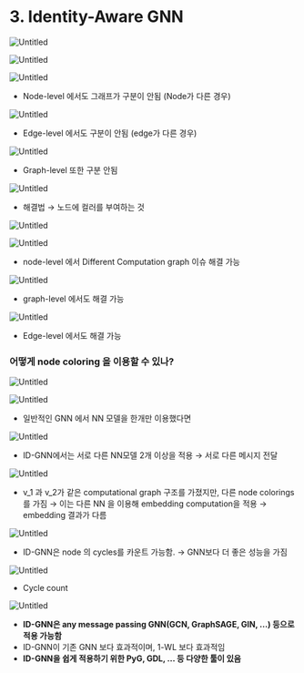 # 3. Identity-Aware GNN

![Untitled](3%20Identity-Aware%20GNN%20951cc13f48c049eebc41450c39f945a5/Untitled.png)

![Untitled](3%20Identity-Aware%20GNN%20951cc13f48c049eebc41450c39f945a5/Untitled%201.png)

![Untitled](3%20Identity-Aware%20GNN%20951cc13f48c049eebc41450c39f945a5/Untitled%202.png)

- Node-level 에서도 그래프가 구분이 안됨 (Node가 다른 경우)

![Untitled](3%20Identity-Aware%20GNN%20951cc13f48c049eebc41450c39f945a5/Untitled%203.png)

- Edge-level 에서도 구분이 안됨 (edge가 다른 경우)

![Untitled](3%20Identity-Aware%20GNN%20951cc13f48c049eebc41450c39f945a5/Untitled%204.png)

- Graph-level 또한 구분 안됨

![Untitled](3%20Identity-Aware%20GNN%20951cc13f48c049eebc41450c39f945a5/Untitled%205.png)

- 해결법
→ 노드에 컬러를 부여하는 것

![Untitled](3%20Identity-Aware%20GNN%20951cc13f48c049eebc41450c39f945a5/Untitled%206.png)

![Untitled](3%20Identity-Aware%20GNN%20951cc13f48c049eebc41450c39f945a5/Untitled%207.png)

- node-level 에서 Different Computation graph 이슈 해결 가능

![Untitled](3%20Identity-Aware%20GNN%20951cc13f48c049eebc41450c39f945a5/Untitled%208.png)

- graph-level 에서도 해결 가능

![Untitled](3%20Identity-Aware%20GNN%20951cc13f48c049eebc41450c39f945a5/Untitled%209.png)

- Edge-level 에서도 해결 가능

### 어떻게 node coloring 을 이용할 수 있나?

![Untitled](3%20Identity-Aware%20GNN%20951cc13f48c049eebc41450c39f945a5/Untitled%2010.png)

![Untitled](3%20Identity-Aware%20GNN%20951cc13f48c049eebc41450c39f945a5/Untitled%2011.png)

- 일반적인 GNN 에서 NN 모델을 한개만 이용했다면

![Untitled](3%20Identity-Aware%20GNN%20951cc13f48c049eebc41450c39f945a5/Untitled%2012.png)

- ID-GNN에서는 서로 다른 NN모델 2개 이상을 적용
→ 서로 다른 메시지 전달

![Untitled](3%20Identity-Aware%20GNN%20951cc13f48c049eebc41450c39f945a5/Untitled%2013.png)

- v_1 과 v_2가 같은 computational graph 구조를 가졌지만, 다른 node colorings를 가짐
→ 이는 다른 NN 을 이용해 embedding computation을 적용
→ embedding 결과가 다름

![Untitled](3%20Identity-Aware%20GNN%20951cc13f48c049eebc41450c39f945a5/Untitled%2014.png)

- ID-GNN은 node 의 cycles를 카운트 가능함.
→ GNN보다 더 좋은 성능을 가짐

![Untitled](3%20Identity-Aware%20GNN%20951cc13f48c049eebc41450c39f945a5/Untitled%2015.png)

- Cycle count

![Untitled](3%20Identity-Aware%20GNN%20951cc13f48c049eebc41450c39f945a5/Untitled%2016.png)

- **ID-GNN은 any message passing GNN(GCN, GraphSAGE, GIN, ...) 등으로 적용 가능함**
- ID-GNN이 기존 GNN 보다 효과적이며, 1-WL 보다 효과적임
- **ID-GNN을 쉽게 적용하기 위한 PyG, GDL, ... 등 다양한 툴이 있음**